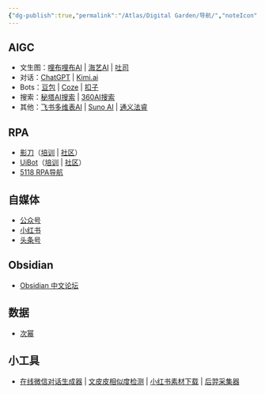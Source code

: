 ```yaml
---
{"dg-publish":true,"permalink":"/Atlas/Digital Garden/导航/","noteIcon":1,"created":"2024-04-10","updated":"2024-04-13"}
---
```


## AIGC
- 文生图：[哩布哩布AI](https://www.liblib.art/) | [海艺AI](https://www.seaart.me/zhCN) | [吐司](https://tusi.cn/)
- 对话：[ChatGPT](https://chat.openai.com/) | [Kimi.ai](https://kimi.moonshot.cn/)
- Bots：[豆包](https://www.doubao.com/chat/) | [Coze](https://www.coze.com/) | [扣子](https://www.coze.cn) 
- 搜索：[秘塔AI搜索](https://metaso.cn/) | [360AI搜索](https://www.sou.com/)
- 其他：[飞书多维表AI](https://base.feishu.cn/academy/ai) | [Suno AI](https://www.suno.ai/) | [通义法睿](https://tongyi.aliyun.com/farui/home)
## RPA
- [影刀](https://www.yingdao.com/)（[培训](https://college.yingdao.com/) | [社区](https://www.yingdao.com/community/homePage)）
- [UiBot](https://www.uibot.com.cn/)（[培训](https://laiye.com/academy/rpa/study) |  [社区](https://forum.laiye.com/)）
- [5118 RPA导航](https://rpa.5118.com/)
## 自媒体
- [公众号](https://mp.weixin.qq.com/)
- [小红书](https://creator.xiaohongshu.com/creator/home)
- [头条号](https://mp.toutiao.com/profile_v4/index)
## Obsidian
- [Obsidian 中文论坛](https://forum-zh.obsidian.md/)
## 数据
- [次幂](https://www.cimidata.com/)
## 小工具
- [在线微信对话生成器](https://wechat.sxcto.com/) | [文皮皮相似度检测](http://www.wenpipi.com/sim) | [小红书素材下载](https://www.xiaohongshua.com/) | [后羿采集器](https://www.houyicaiji.com/)